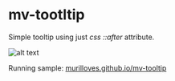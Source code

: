 # mv-tootltip
Simple tooltip using just *css ::after* attribute.

![alt text](https://murilloves.github.io/mv-tooltip/mv-tooltip_sample.png "Title")

Running sample:
[murilloves.github.io/mv-tooltip](https://murilloves.github.io/mv-tooltip)
